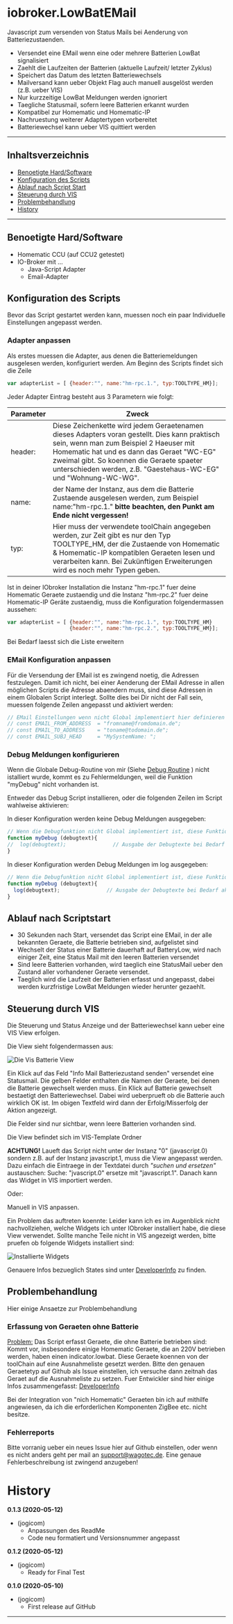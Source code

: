 # iobroker.LowBatEMail
Javascript zum versenden von Status Mails bei Aenderung von Batteriezustaenden.

- Versendet eine EMail wenn eine oder mehrere Batterien LowBat signalisiert
- Zaehlt die Laufzeiten der Batterien (aktuelle Laufzeit/ letzter Zyklus)
- Speichert das Datum des letzten Batteriewechsels
- Mailversand kann ueber Objekt Flag auch manuell ausgelöst werden (z.B. ueber VIS)
- Nur kurzzeitige LowBat Meldungen werden ignoriert 
- Taegliche Statusmail, sofern leere Batterien erkannt wurden
- Kompatibel zur Homematic und Homematic-IP
- Nachruestung weiterer Adaptertypen vorbereitet
- Batteriewechsel kann ueber VIS quittiert werden

------

## Inhaltsverzeichnis

- [Benoetigte Hard/Software](#benoetigte-hard/software)
- [Konfiguration des Scripts](#konfiguration-des-scripts)
- [Ablauf nach Script Start](#ablauf-nach-scriptstart)
- [Steuerung durch VIS](#steuerung-durch-vis)
- [Problembehandlung](#problembehandlung)
- [History](#history)

------

## Benoetigte Hard/Software
- Homematic CCU (auf CCU2 getestet)
- IO-Broker mit ...
  - Java-Script Adapter
  - Email-Adapter


## Konfiguration des Scripts
Bevor das Script gestartet werden kann, muessen noch ein paar Individuelle Einstellungen angepasst werden.

### Adapter anpassen
Als erstes muessen die Adapter, aus denen die Batteriemeldungen ausgelesen werden, konfiguriert werden.
Am Beginn des Scripts findet sich die Zeile

```javascript
var adapterList = [ {header:"", name:"hm-rpc.1.", typ:TOOLTYPE_HM}];
```
Jeder Adapter Eintrag besteht aus 3 Parametern wie folgt:

| Parameter | Zweck                                                        |
| --------- | ------------------------------------------------------------ |
| header:   | Diese Zeichenkette wird jedem Geraetenamen dieses Adapters voran gestellt. Dies kann praktisch sein, wenn man zum Beispiel 2 Haeuser mit Homematic hat und es dann das Geraet "WC-EG" zweimal gibt. So koennen die Geraete spaeter unterschieden werden, z.B. "Gaestehaus-WC-EG" und  "Wohnung-WC-WG". |
| name:     | der Name der Instanz, aus dem die Batterie Zustaende ausgelesen werden, zum Beispiel name:"hm-rpc.1."  **bitte beachten, den Punkt am Ende nicht vergessen!** |
| typ:      | Hier muss der verwendete toolChain angegeben werden, zur Zeit gibt es nur den Typ TOOLTYPE_HM, der die Zustaende von Homematic & Homematic-IP kompatiblen Geraeten lesen und verarbeiten kann. Bei Zukünftigen Erweiterungen wird es noch mehr Typen geben. |

Ist in deiner IObroker Installation die Instanz  "hm-rpc.1" fuer deine Homematic Geraete zustaendig und die Instanz "hm-rpc.2" fuer deine Homematic-IP Geräte zustaendig, muss die Konfiguration folgendermassen aussehen:

```javascript
var adapterList = [ {header:"", name:"hm-rpc.1.", typ:TOOLTYPE_HM}
                    {header:"", name:"hm-rpc.2.", typ:TOOLTYPE_HM}];
```

Bei Bedarf laesst sich die Liste erweitern


### EMail Konfiguration anpassen

Für die Versendung der EMail ist es zwingend noetig, die Adressen festzulegen. Damit ich nicht, bei einer Aenderung der EMail Adresse in allen möglichen Scripts die Adresse abaendern muss, sind diese Adressen in einem Globalen Script interlegt. Sollte dies bei Dir nicht der Fall sein, muessen folgende Zeilen angepasst und aktiviert werden:

```javascript
// EMail Einstellungen wenn nicht Global implementiert hier definieren
// const EMAIL_FROM_ADDRESS  = "fromname@fromdomain.de";
// const EMAIL_TO_ADDRESS    = "toname@todomain.de";
// const EMAIL_SUBJ_HEAD     = "MySystemName: ";
```

### Debug Meldungen konfigurieren

Wenn die Globale Debug-Routine von mir (Siehe [Debug Routine](https://wagotec.de/index.php/iobroker-projekte/18-hausautomation/iobroker/iobroker-projekte/31-iobroker-javascript-debug-routine) ) nicht istalliert wurde, kommt es zu Fehlermeldungen, weil die Funktion "myDebug" nicht vorhanden ist.

Entweder das Debug Script installieren, oder die folgenden Zeilen im Script wahlweise aktivieren:

In dieser Konfiguration werden keine Debug Meldungen ausgegeben:

```javascript
// Wenn die Debugfunktion nicht Global implementiert ist, diese Funktion hier aktivieren
function myDebug (debugtext){
//  log(debugtext);               // Ausgabe der Debugtexte bei Bedarf aktivieren
}
```
In dieser Konfiguration werden Debug Meldungen im log ausgegeben:
```javascript
// Wenn die Debugfunktion nicht Global implementiert ist, diese Funktion hier aktivieren
function myDebug (debugtext){
  log(debugtext);               // Ausgabe der Debugtexte bei Bedarf aktivieren
}
```
## Ablauf nach Scriptstart

- 30 Sekunden nach Start, versendet das Script eine EMail, in der alle bekannten Geraete, die Batterie betrieben sind, aufgelistet sind
- Wechselt der Status einer Batterie dauerhaft auf BatteryLow, wird nach einiger Zeit, eine Status Mail mit den leeren Batterien versendet
- Sind leere Batterien vorhanden, wird taeglich eine StatusMail ueber den Zustand aller vorhandener Geraete versendet.
- Taeglich wird die Laufzeit der Batterien erfasst und angepasst, dabei werden kurzfristige LowBat Meldungen wieder herunter gezaehlt.

## Steuerung durch VIS
Die Steuerung und Status Anzeige und der Batteriewechsel kann ueber eine VIS View erfolgen.

Die View sieht folgendermassen aus:

![Die Vis Batterie View](figures/BattLowVIS.PNG)

Ein Klick auf das Feld "Info Mail Batteriezustand senden" versendet eine Statusmail.
Die gelben Felder enthalten die Namen der Geraete, bei denen die Batterie gewechselt werden muss. Ein Klick auf Batterie gewechselt bestaetigt den Batteriewechsel. Dabei wird ueberprueft ob die Batterie auch wirklich OK ist. Im obigen Textfeld wird dann der Erfolg/Misserfolg der Aktion angezeigt.

Die Felder sind nur sichtbar, wenn leere Batterien vorhanden sind.

Die View befindet sich im VIS-Template Ordner

**ACHTUNG!** Laueft das Script nicht unter der Instanz "0" (javascript.0) sondern z.B. auf der Instanz javascript.1, muss die View angepasst werden.
Dazu einfach die Eintraege in der Textdatei durch *"suchen und ersetzen"* austauschen: Suche: "jvascript.0" ersetze mit "javascript.1". Danach kann das Widget in VIS importiert werden.

Oder:

Manuell in VIS anpassen.

Ein Problem das auftreten koennte: Leider kann ich es im Augenblick nicht nachvollziehen, welche Widgets ich unter IObroker installiert habe, die diese View verwendet. Sollte manche Teile nicht in VIS angezeigt werden, bitte pruefen ob folgende Widgets installiert sind:

![Installierte Widgets](figures/VisWisgetsOverview.PNG)

Genauere Infos bezueglich States sind unter [DeveloperInfo](DeveloperInfo/DeveloperInfo.md) zu finden.

## Problembehandlung

Hier einige Ansaetze zur Problembehandlung

### Erfassung von Geraeten ohne Batterie

<u>Problem:</u> Das Script erfasst Geraete, die ohne Batterie betrieben sind: Kommt vor, insbesondere einige Homematic Geraete, die an 220V betrieben werden, haben einen indicator.lowbat. Diese Geraete koennen von der toolChain auf eine Ausnahmeliste gesetzt werden. Bitte den genauen Geraetetyp auf Github als Issue einstellen, ich versuche dann zeitnah das Geraet auf die Ausnahmeliste zu setzen.
Fuer Entwickler sind hier einige Infos zusammengefasst: [DeveloperInfo](DeveloperInfo/DeveloperInfo.md)

Bei der Integration von "nich Homematic" Geraeten bin ich auf mithilfe angewiesen, da ich die erforderlichen Komponenten ZigBee etc. nicht besitze.

### Fehlerreports

Bitte vorranig ueber ein neues Issue hier auf Github einstellen, oder wenn es nicht anders geht per mail an <support@wagotec.de>. Eine genaue Fehlerbeschreibung ist zwingend anzugeben!

# History

**0.1.3 (2020-05-12)**

- (jogicom)
  - Anpassungen des ReadMe
  - Code neu formatiert und Versionsnummer angepasst

**0.1.2 (2020-05-12)**
- (jogicom)
  - Ready for Final Test

**0.1.0 (2020-05-10)**
- (jogicom)
  - First release auf GitHub



------
